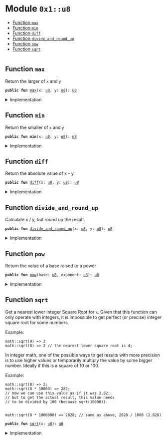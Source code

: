 
<a name="0x1_u8"></a>

# Module `0x1::u8`



-  [Function `max`](#0x1_u8_max)
-  [Function `min`](#0x1_u8_min)
-  [Function `diff`](#0x1_u8_diff)
-  [Function `divide_and_round_up`](#0x1_u8_divide_and_round_up)
-  [Function `pow`](#0x1_u8_pow)
-  [Function `sqrt`](#0x1_u8_sqrt)


<pre><code></code></pre>



<a name="0x1_u8_max"></a>

## Function `max`

Return the larger of <code>x</code> and <code>y</code>


<pre><code><b>public</b> <b>fun</b> <a href="u8.md#0x1_u8_max">max</a>(x: <a href="u8.md#0x1_u8">u8</a>, y: <a href="u8.md#0x1_u8">u8</a>): <a href="u8.md#0x1_u8">u8</a>
</code></pre>



<details>
<summary>Implementation</summary>


<pre><code><b>public</b> <b>fun</b> <a href="u8.md#0x1_u8_max">max</a>(x: <a href="u8.md#0x1_u8">u8</a>, y: <a href="u8.md#0x1_u8">u8</a>): <a href="u8.md#0x1_u8">u8</a> {
    std::macros::num_max!(x, y)
}
</code></pre>



</details>

<a name="0x1_u8_min"></a>

## Function `min`

Return the smaller of <code>x</code> and <code>y</code>


<pre><code><b>public</b> <b>fun</b> <b>min</b>(x: <a href="u8.md#0x1_u8">u8</a>, y: <a href="u8.md#0x1_u8">u8</a>): <a href="u8.md#0x1_u8">u8</a>
</code></pre>



<details>
<summary>Implementation</summary>


<pre><code><b>public</b> <b>fun</b> <b>min</b>(x: <a href="u8.md#0x1_u8">u8</a>, y: <a href="u8.md#0x1_u8">u8</a>): <a href="u8.md#0x1_u8">u8</a> {
    std::macros::num_min!(x, y)
}
</code></pre>



</details>

<a name="0x1_u8_diff"></a>

## Function `diff`

Return the absolute value of x - y


<pre><code><b>public</b> <b>fun</b> <a href="u8.md#0x1_u8_diff">diff</a>(x: <a href="u8.md#0x1_u8">u8</a>, y: <a href="u8.md#0x1_u8">u8</a>): <a href="u8.md#0x1_u8">u8</a>
</code></pre>



<details>
<summary>Implementation</summary>


<pre><code><b>public</b> <b>fun</b> <a href="u8.md#0x1_u8_diff">diff</a>(x: <a href="u8.md#0x1_u8">u8</a>, y: <a href="u8.md#0x1_u8">u8</a>): <a href="u8.md#0x1_u8">u8</a> {
    std::macros::num_diff!(x, y)
}
</code></pre>



</details>

<a name="0x1_u8_divide_and_round_up"></a>

## Function `divide_and_round_up`

Calculate x / y, but round up the result.


<pre><code><b>public</b> <b>fun</b> <a href="u8.md#0x1_u8_divide_and_round_up">divide_and_round_up</a>(x: <a href="u8.md#0x1_u8">u8</a>, y: <a href="u8.md#0x1_u8">u8</a>): <a href="u8.md#0x1_u8">u8</a>
</code></pre>



<details>
<summary>Implementation</summary>


<pre><code><b>public</b> <b>fun</b> <a href="u8.md#0x1_u8_divide_and_round_up">divide_and_round_up</a>(x: <a href="u8.md#0x1_u8">u8</a>, y: <a href="u8.md#0x1_u8">u8</a>): <a href="u8.md#0x1_u8">u8</a> {
    std::macros::num_divide_and_round_up!(x, y)
}
</code></pre>



</details>

<a name="0x1_u8_pow"></a>

## Function `pow`

Return the value of a base raised to a power


<pre><code><b>public</b> <b>fun</b> <a href="u8.md#0x1_u8_pow">pow</a>(base: <a href="u8.md#0x1_u8">u8</a>, exponent: <a href="u8.md#0x1_u8">u8</a>): <a href="u8.md#0x1_u8">u8</a>
</code></pre>



<details>
<summary>Implementation</summary>


<pre><code><b>public</b> <b>fun</b> <a href="u8.md#0x1_u8_pow">pow</a>(base: <a href="u8.md#0x1_u8">u8</a>, exponent: <a href="u8.md#0x1_u8">u8</a>): <a href="u8.md#0x1_u8">u8</a> {
    std::macros::num_pow!(base, exponent)
}
</code></pre>



</details>

<a name="0x1_u8_sqrt"></a>

## Function `sqrt`

Get a nearest lower integer Square Root for <code>x</code>. Given that this
function can only operate with integers, it is impossible
to get perfect (or precise) integer square root for some numbers.

Example:
```
math::sqrt(9) => 3
math::sqrt(8) => 2 // the nearest lower square root is 4;
```

In integer math, one of the possible ways to get results with more
precision is to use higher values or temporarily multiply the
value by some bigger number. Ideally if this is a square of 10 or 100.

Example:
```
math::sqrt(8) => 2;
math::sqrt(8 * 10000) => 282;
// now we can use this value as if it was 2.82;
// but to get the actual result, this value needs
// to be divided by 100 (because sqrt(10000)).


math::sqrt(8 * 1000000) => 2828; // same as above, 2828 / 1000 (2.828)
```


<pre><code><b>public</b> <b>fun</b> <a href="u8.md#0x1_u8_sqrt">sqrt</a>(x: <a href="u8.md#0x1_u8">u8</a>): <a href="u8.md#0x1_u8">u8</a>
</code></pre>



<details>
<summary>Implementation</summary>


<pre><code><b>public</b> <b>fun</b> <a href="u8.md#0x1_u8_sqrt">sqrt</a>(x: <a href="u8.md#0x1_u8">u8</a>): <a href="u8.md#0x1_u8">u8</a> {
    std::macros::num_sqrt!&lt;<a href="u8.md#0x1_u8">u8</a>, <a href="u16.md#0x1_u16">u16</a>&gt;(x, 8)
}
</code></pre>



</details>


[//]: # ("File containing references which can be used from documentation")
